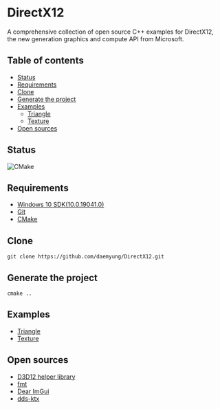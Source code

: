 # DirectX12
A comprehensive collection of open source C++ examples for DirectX12, the new generation graphics and compute API from Microsoft.

## Table of contents
+ [Status](#status)
+ [Requirements](#requirements)
+ [Clone](#clone)
+ [Generate the project](#generate-the-project)
+ [Examples](#examples)
    + [Triangle](https://github.com/daemyung/DirectX12/tree/master/triangle)
    + [Texture](https://github.com/daemyung/DirectX12/tree/master/texture)
+ [Open sources](#open-sources)

## Status
![CMake](https://github.com/daemyung/DirectX12/workflows/CMake/badge.svg)

## Requirements
+ [Windows 10 SDK(10.0.19041.0)](https://developer.microsoft.com/ko-kr/windows/downloads/windows-10-sdk/)
+ [Git](https://git-scm.com/downloads)
+ [CMake](https://cmake.org/download/)

## Clone
```
git clone https://github.com/daemyung/DirectX12.git
```

## Generate the project
```
cmake ..
```

## Examples
+ [Triangle](https://github.com/daemyung/DirectX12/tree/master/triangle)
+ [Texture](https://github.com/daemyung/DirectX12/tree/master/texture)

## Open sources
+ [D3D12 helper library](https://github.com/Microsoft/DirectX-Graphics-Samples/tree/master/Libraries/D3DX12)
+ [fmt](https://github.com/fmtlib/fmt)
+ [Dear ImGui](https://github.com/ocornut/imgui)
+ [dds-ktx](https://github.com/septag/dds-ktx)